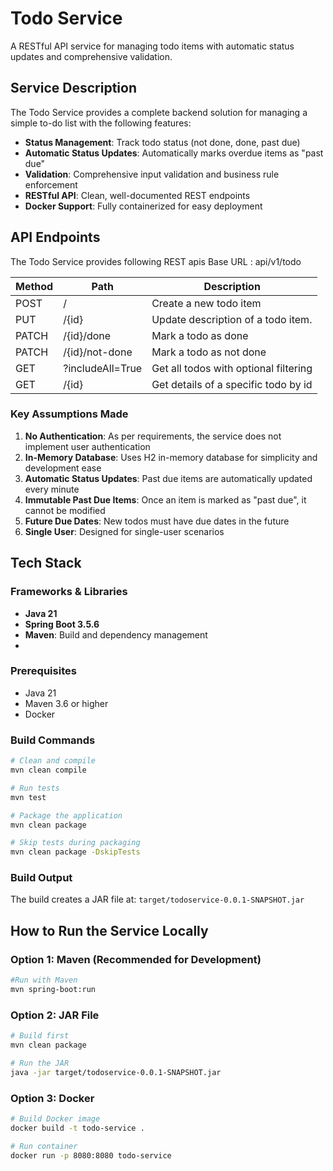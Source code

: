# Todo Service

A RESTful API service for managing todo items with automatic status updates and comprehensive validation.

## Service Description

The Todo Service provides a complete backend solution for managing a simple to-do list with the following features:

- **Status Management**: Track todo status (not done, done, past due)
- **Automatic Status Updates**: Automatically marks overdue items as "past due"
- **Validation**: Comprehensive input validation and business rule enforcement
- **RESTful API**: Clean, well-documented REST endpoints
- **Docker Support**: Fully containerized for easy deployment

## API Endpoints

The Todo Service provides following REST apis
Base URL : api/v1/todo

| Method | Path             | Description                           |
|--------|------------------|---------------------------------------|
| POST   | /                | Create a new todo item                |
| PUT    | /{id}            | Update description of a todo item.    |
| PATCH  | /{id}/done       | Mark a todo as done                   |
| PATCH  | /{id}/not-done   | Mark a todo as not done               |
| GET    | ?includeAll=True | Get all todos with optional filtering |
| GET    | /{id}            | Get details of a specific todo by id  |



### Key Assumptions Made

1. **No Authentication**: As per requirements, the service does not implement user authentication
2. **In-Memory Database**: Uses H2 in-memory database for simplicity and development ease
3. **Automatic Status Updates**: Past due items are automatically updated every minute
4. **Immutable Past Due Items**: Once an item is marked as "past due", it cannot be modified
5. **Future Due Dates**: New todos must have due dates in the future
6. **Single User**: Designed for single-user scenarios

## Tech Stack

### Frameworks & Libraries
- **Java 21**
- **Spring Boot 3.5.6**
- **Maven**: Build and dependency management
- 
### Prerequisites
- Java 21 
- Maven 3.6 or higher
- Docker 

### Build Commands
```bash
# Clean and compile
mvn clean compile

# Run tests
mvn test

# Package the application
mvn clean package

# Skip tests during packaging
mvn clean package -DskipTests
```

### Build Output
The build creates a JAR file at: `target/todoservice-0.0.1-SNAPSHOT.jar`


## How to Run the Service Locally

### Option 1: Maven (Recommended for Development)
```bash
#Run with Maven
mvn spring-boot:run
```

### Option 2: JAR File
```bash
# Build first
mvn clean package

# Run the JAR
java -jar target/todoservice-0.0.1-SNAPSHOT.jar
```

### Option 3: Docker
```bash
# Build Docker image
docker build -t todo-service .

# Run container
docker run -p 8080:8080 todo-service

```
